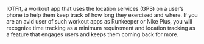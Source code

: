 IOTFit, a workout app that uses the location services (GPS) on a user’s phone
to help them keep track of how long they exercised and where. If you are an avid user
of such workout apps as Runkeeper or Nike Plus, you will recognize time tracking as a minimum requirement and location tracking as a feature that engages users and keeps them coming back for more.

